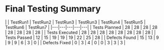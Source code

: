 # Final Testing Summary

|  | TestRun1 | TestRun2 | TestRun3 | TestRun3 | TestRun4 | TestRun5 | TestRun6 | TestRun7 |
|---|---|---|---|---|
| Tests Planned | 28 | 28 | 28 | 28 | 28 | 28 | 28 | 28 |
| Tests Executed | 28 | 28 | 28 | 28 | 28 | 28 | 28 | 28 |
| Tests Passed | 12 | 15 | 19 | 19 | 19 | 22 | 25 | 28 |
| Defects Found | 15 | 13 | 9 | 9 | 9 | 6 | 3 | 0 |
| Defects Fixed | 0 | 3 | 4 | 0 | 0 | 3 | 3 | 3 |
